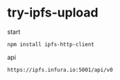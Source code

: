 # try-ipfs-upload


start

```
npm install ipfs-http-client
```

api 

```
https://ipfs.infura.io:5001/api/v0
```